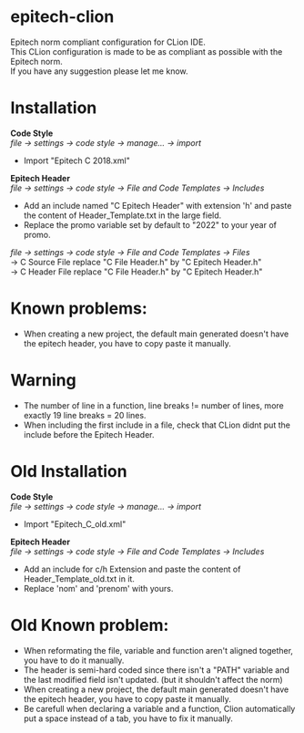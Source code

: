 # epitech-clion
Epitech norm compliant configuration for CLion IDE.<br />
This CLion configuration is made to be as compliant as possible with the Epitech norm.<br />
If you have any suggestion please let me know.<br />

# Installation

**Code Style**<br />
*file -> settings -> code style -> manage... -> import*
- Import "Epitech C 2018.xml"

**Epitech Header**<br />
*file -> settings -> code style -> File and Code Templates -> Includes*
- Add an include named "C Epitech Header" with extension 'h' and paste the content of Header_Template.txt in the large field.<br />
- Replace the promo variable set by default to "2022" to your year of promo.<br />

*file -> settings -> code style -> File and Code Templates -> Files*<br />
-> C Source File replace "C File Header.h" by "C Epitech Header.h"<br />
-> C Header File replace "C File Header.h" by "C Epitech Header.h"<br />

# Known problems:
- When creating a new project, the default main generated doesn't have the epitech header, you have to copy paste it manually.

# Warning
- The number of line in a function, line breaks != number of lines, more exactly 19 line breaks = 20 lines.
- When including the first include in a file, check that CLion didnt put the include before the Epitech Header.

# Old Installation

**Code Style**<br />
*file -> settings -> code style -> manage... -> import*
- Import "Epitech_C_old.xml"

**Epitech Header**<br />
*file -> settings -> code style -> File and Code Templates -> Includes*
- Add an include for c/h Extension and paste the content of Header_Template_old.txt in it.
- Replace 'nom' and 'prenom' with yours.

# Old Known problem:
- When reformating the file, variable and function aren't aligned together, you have to do it manually.
- The header is semi-hard coded since there isn't a "PATH" variable and the last modified field isn't updated. (but it shouldn't affect the norm)
- When creating a new project, the default main generated doesn't have the epitech header, you have to copy paste it manually.
- Be carefull when declaring a variable and a function, Clion automatically put a space instead of a tab, you have to fix it manually.
